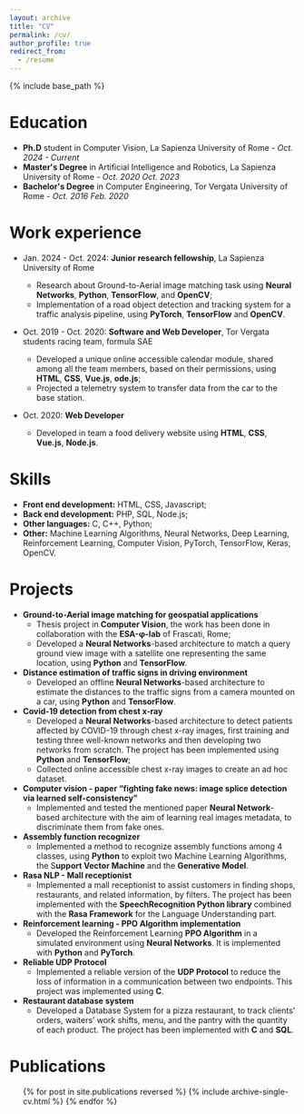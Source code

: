 ```yaml
---
layout: archive
title: "CV"
permalink: /cv/
author_profile: true
redirect_from:
  - /resume
---
```


{% include base_path %}

Education
======
* <b>Ph.D</b> student in Computer Vision, La Sapienza University of Rome - <i>Oct. 2024 - Current</i>
* <b>Master's Degree</b> in Artificial Intelligence and Robotics, La Sapienza University of Rome - <i>Oct. 2020 Oct. 2023</i>
* <b>Bachelor's Degree</b> in Computer Engineering, Tor Vergata University of Rome - <i>Oct. 2016 Feb. 2020</i> 

Work experience
======
* Jan. 2024 - Oct. 2024: <b>Junior research fellowship</b>, La Sapienza University of Rome
  * Research about Ground-to-Aerial image matching task using <b>Neural Networks</b>, <b>Python</b>, <b>TensorFlow</b>, and <b>OpenCV</b>;
  * Implementation of a road object detection and tracking system for a traffic analysis pipeline, using <b>PyTorch</b>, <b>TensorFlow</b> and <b>OpenCV</b>.

* Oct. 2019 - Oct. 2020: <b>Software and Web Developer</b>, Tor Vergata students racing team, formula SAE
  * Developed a unique online accessible calendar module, shared among all the team members, based on their permissions, using <b>HTML</b>, <b>CSS</b>, <b>Vue.js</b>, <b>ode.js</b>;
  * Projected a telemetry system to transfer data from the car to the base station.

* Oct. 2020: **Web Developer**
  * Developed in team a food delivery website using **HTML**, **CSS**, **Vue.js**, **Node.js**.

Skills
======
* **Front end development:** HTML, CSS, Javascript;
* **Back end development:** PHP, SQL, Node.js;
* **Other languages:** C, C++, Python;
* **Other:** Machine Learning Algorithms, Neural Networks, Deep Learning, Reinforcement Learning, Computer Vision, PyTorch, TensorFlow, Keras, OpenCV.

Projects
======
* **Ground-to-Aerial image matching for geospatial applications**
  * Thesis project in **Computer Vision**, the work has been done in collaboration with the **ESA-φ-lab** of Frascati, Rome;
  * Developed a **Neural Networks**-based architecture to match a query ground view image with a satellite one representing the same location, using **Python** and **TensorFlow**.
* **Distance estimation of traffic signs in driving environment**
  * Developed an offline **Neural Networks**-based architecture to estimate the distances to the traffic signs from a camera mounted on a car, using **Python** and **TensorFlow**.
* **Covid-19 detection from chest x-ray**
  * Developed a **Neural Networks**-based architecture to detect patients affected by COVID-19 through chest x-ray images, first training and testing three well-known networks and then developing two networks from scratch. The project has been implemented using **Python** and **TensorFlow**;
  * Collected online accessible chest x-ray images to create an ad hoc dataset.
* **Computer vision - paper “fighting fake news: image splice detection via learned self-consistency”**
  * Implemented and tested the mentioned paper **Neural Network**-based architecture with the aim of learning real images metadata, to discriminate them from fake ones.
* **Assembly function recognizer**
  * Implemented a method to recognize assembly functions among 4 classes, using **Python** to exploit two Machine Learning Algorithms, the S**upport Vector Machine** and the **Generative Model**.
* **Rasa NLP - Mall receptionist**
  * Implemented a mall receptionist to assist customers in finding shops, restaurants, and related information, by filters. The project has been implemented with the **SpeechRecognition Python library** combined with the **Rasa Framework** for the Language Understanding part.
* **Reinforcement learning - PPO Algorithm implementation**
  * Developed the Reinforcement Learning **PPO Algorithm** in a simulated environment using **Neural Networks**. It is implemented with **Python** and **PyTorch**.
* **Reliable UDP Protocol**
  * Implemented a reliable version of the **UDP Protocol** to reduce the loss of information in a communication between two endpoints. This project was implemented using **C**.
* **Restaurant database system**
  * Developed a Database System for a pizza restaurant, to track clients' orders, waiters’ work shifts, menu, and the pantry with the quantity of each product. The project has been implemented with **C** and **SQL**.


Publications
======
  <ul>{% for post in site.publications reversed %}
    {% include archive-single-cv.html %}
  {% endfor %}</ul>
  
<!--Talks
======
  <ul>{% for post in site.talks reversed %}
    {% include archive-single-talk-cv.html  %}
  {% endfor %}</ul>
  
Teaching
======
  <ul>{% for post in site.teaching reversed %}
    {% include archive-single-cv.html %}
  {% endfor %}</ul>
  
Service and leadership
======
* Currently signed in to 43 different slack teams-->
